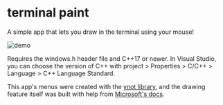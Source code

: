# terminal paint

A simple app that lets you draw in the terminal using your mouse!

![demo](https://media.giphy.com/media/XAUcYQJnqrdlEYhhLE/giphy.gif)

Requires the windows.h header file and C++17 or newer. In Visual Studio, you can choose the version of C++ with project > Properties > C/C++ > Language > C++ Language Standard.

This app's menus were created with the [ynot library](https://github.com/wheelercj/ynot), and the drawing feature itself was built with help from [Microsoft's docs](https://docs.microsoft.com/en-us/windows/console/reading-input-buffer-events).
